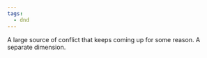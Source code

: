 ```yaml
---
tags:
  - dnd
---
```

A large source of conflict that keeps coming up for some reason. A separate dimension.